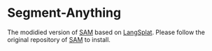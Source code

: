 # Segment-Anything
The modidied version of [SAM](https://github.com/facebookresearch/segment-anything) based on [LangSplat](https://github.com/minghanqin/LangSplat). 
Please follow the original repository of [SAM](https://github.com/facebookresearch/segment-anything) to install.
